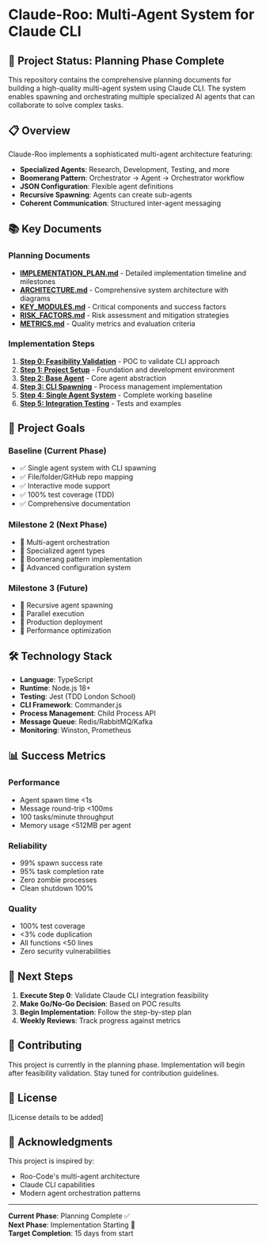 # Claude-Roo: Multi-Agent System for Claude CLI

## 🚀 Project Status: Planning Phase Complete

This repository contains the comprehensive planning documents for building a high-quality multi-agent system using Claude CLI. The system enables spawning and orchestrating multiple specialized AI agents that can collaborate to solve complex tasks.

## 📋 Overview

Claude-Roo implements a sophisticated multi-agent architecture featuring:
- **Specialized Agents**: Research, Development, Testing, and more
- **Boomerang Pattern**: Orchestrator → Agent → Orchestrator workflow
- **JSON Configuration**: Flexible agent definitions
- **Recursive Spawning**: Agents can create sub-agents
- **Coherent Communication**: Structured inter-agent messaging

## 📚 Key Documents

### Planning Documents
- **[IMPLEMENTATION_PLAN.md](plan_baseline_final/IMPLEMENTATION_PLAN.md)** - Detailed implementation timeline and milestones
- **[ARCHITECTURE.md](plan_baseline_final/ARCHITECTURE.md)** - Comprehensive system architecture with diagrams
- **[KEY_MODULES.md](plan_baseline_final/KEY_MODULES.md)** - Critical components and success factors
- **[RISK_FACTORS.md](plan_baseline_final/RISK_FACTORS.md)** - Risk assessment and mitigation strategies
- **[METRICS.md](METRICS.md)** - Quality metrics and evaluation criteria

### Implementation Steps
1. **[Step 0: Feasibility Validation](plan_baseline_final/0.md)** - POC to validate CLI approach
2. **[Step 1: Project Setup](plan_baseline_final/1.md)** - Foundation and development environment
3. **[Step 2: Base Agent](plan_baseline_final/2.md)** - Core agent abstraction
4. **[Step 3: CLI Spawning](plan_baseline_final/3.md)** - Process management implementation
5. **[Step 4: Single Agent System](plan_baseline_final/4.md)** - Complete working baseline
6. **[Step 5: Integration Testing](plan_baseline_final/5.md)** - Tests and examples

## 🎯 Project Goals

### Baseline (Current Phase)
- ✅ Single agent system with CLI spawning
- ✅ File/folder/GitHub repo mapping
- ✅ Interactive mode support
- ✅ 100% test coverage (TDD)
- ✅ Comprehensive documentation

### Milestone 2 (Next Phase)
- 🔄 Multi-agent orchestration
- 🔄 Specialized agent types
- 🔄 Boomerang pattern implementation
- 🔄 Advanced configuration system

### Milestone 3 (Future)
- 📅 Recursive agent spawning
- 📅 Parallel execution
- 📅 Production deployment
- 📅 Performance optimization

## 🛠️ Technology Stack

- **Language**: TypeScript
- **Runtime**: Node.js 18+
- **Testing**: Jest (TDD London School)
- **CLI Framework**: Commander.js
- **Process Management**: Child Process API
- **Message Queue**: Redis/RabbitMQ/Kafka
- **Monitoring**: Winston, Prometheus

## 📊 Success Metrics

### Performance
- Agent spawn time <1s
- Message round-trip <100ms
- 100 tasks/minute throughput
- Memory usage <512MB per agent

### Reliability
- 99% spawn success rate
- 95% task completion rate
- Zero zombie processes
- Clean shutdown 100%

### Quality
- 100% test coverage
- <3% code duplication
- All functions <50 lines
- Zero security vulnerabilities

## 🚦 Next Steps

1. **Execute Step 0**: Validate Claude CLI integration feasibility
2. **Make Go/No-Go Decision**: Based on POC results
3. **Begin Implementation**: Follow the step-by-step plan
4. **Weekly Reviews**: Track progress against metrics

## 🤝 Contributing

This project is currently in the planning phase. Implementation will begin after feasibility validation. Stay tuned for contribution guidelines.

## 📄 License

[License details to be added]

## 🙏 Acknowledgments

This project is inspired by:
- Roo-Code's multi-agent architecture
- Claude CLI capabilities
- Modern agent orchestration patterns

---

**Current Phase**: Planning Complete ✅  
**Next Phase**: Implementation Starting 🚀  
**Target Completion**: 15 days from start